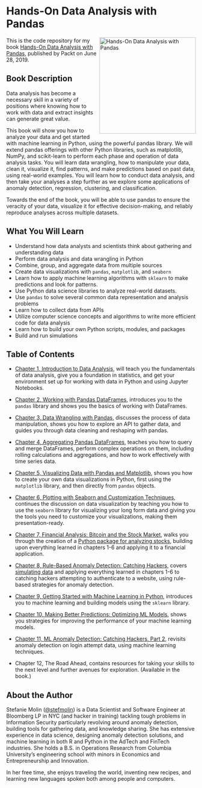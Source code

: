 # Hands-On Data Analysis with Pandas
<a href="https://www.packtpub.com/big-data-and-business-intelligence/hands-data-analysis-pandas">  <img src="https://dz13w8afd47il.cloudfront.net/sites/default/files/imagecache/ppv4_main_book_cover/B12311_MockupCover.png" alt="Hands-On Data Analysis with Pandas" height="256px" align="right"></a>

This is the code repository for my book [Hands-On Data Analysis with Pandas](https://www.packtpub.com/big-data-and-business-intelligence/hands-data-analysis-pandas), published by Packt on June 28, 2019.

## Book Description
Data analysis has become a necessary skill in a variety of positions where knowing how to work with data and extract insights can generate great value.

This book will show you how to analyze your data and get started with machine learning in Python, using the powerful pandas library. We will extend pandas offerings with other Python libraries, such as matplotlib, NumPy, and scikit-learn to perform each phase and operation of data analysis tasks. You will learn data wrangling, how to manipulate your data, clean it, visualize it, find patterns, and make predictions based on past data, using real-world examples. You will learn how to conduct data analysis, and then take your analyses a step further as we explore some applications of anomaly detection, regression, clustering, and classification.

Towards the end of the book, you will be able to use pandas to ensure the veracity of your data, visualize it for effective decision-making, and reliably reproduce analyses across multiple datasets.

## What You Will Learn
- Understand how data analysts and scientists think about gathering and understanding data
- Perform data analysis and data wrangling in Python
- Combine, group, and aggregate data from multiple sources
- Create data visualizations with `pandas`, `matplotlib`, and `seaborn`
- Learn how to apply machine learning algorithms with `sklearn` to make predictions and look for patterns.
- Use Python data science libraries to analyze real-world datasets.
- Use `pandas` to solve several common data representation and analysis problems
- Learn how to collect data from APIs
- Utilize computer science concepts and algorithms to write more efficient code for data analysis
- Learn how to build your own Python scripts, modules, and packages
- Build and run simulations

## Table of Contents
- [Chapter 1, Introduction to Data Analysis](https://github.com/stefmolin/Hands-On-Data-Analysis-with-Pandas/tree/master/ch_01), will teach you the fundamentals of data analysis, give you a foundation in statistics, and get your environment set up for working with data in Python and using Jupyter Notebooks.

- [Chapter 2, Working with Pandas DataFrames](https://github.com/stefmolin/Hands-On-Data-Analysis-with-Pandas/tree/master/ch_02), introduces you to the `pandas` library and shows you the basics of working with DataFrames.

- [Chapter 3, Data Wrangling with Pandas](https://github.com/stefmolin/Hands-On-Data-Analysis-with-Pandas/tree/master/ch_03), discusses the process of data manipulation, shows you how to explore an API to gather data, and guides you through data cleaning and reshaping with pandas.

- [Chapter 4, Aggregating Pandas DataFrames](https://github.com/stefmolin/Hands-On-Data-Analysis-with-Pandas/tree/master/ch_04), teaches you how to query and merge DataFrames, perform complex operations on them, including rolling calculations and aggregations, and how to work effectively with time series data.

- [Chapter 5, Visualizing Data with Pandas and Matplotlib](https://github.com/stefmolin/Hands-On-Data-Analysis-with-Pandas/tree/master/ch_05), shows you how to create your own data visualizations in Python, first using the `matplotlib` library, and then directly from `pandas` objects.

- [Chapter 6, Plotting with Seaborn and Customization Techniques](https://github.com/stefmolin/Hands-On-Data-Analysis-with-Pandas/tree/master/ch_06), continues the discussion on data visualization by teaching you how to use the `seaborn` library for visualizing your long form data and giving you the tools you need to customize your visualizations, making them presentation-ready.

- [Chapter 7, Financial Analysis: Bitcoin and the Stock Market](https://github.com/stefmolin/Hands-On-Data-Analysis-with-Pandas/tree/master/ch_07), walks you through the creation of a [Python package for analyzing stocks](https://github.com/stefmolin/stock-analysis), building upon everything learned in chapters 1-6 and applying it to a financial application.

- [Chapter 8, Rule-Based Anomaly Detection: Catching Hackers](https://github.com/stefmolin/Hands-On-Data-Analysis-with-Pandas/tree/master/ch_08), covers [simulating data](https://github.com/stefmolin/login-attempt-simulator) and applying everything learned in chapters 1-6 to catching hackers attempting to authenticate to a website, using rule-based strategies for anomaly detection.

- [Chapter 9, Getting Started with Machine Learning in Python](https://github.com/stefmolin/Hands-On-Data-Analysis-with-Pandas/tree/master/ch_09), introduces you to machine learning and building models using the `sklearn` library.

- [Chapter 10, Making Better Predictions: Optimizing ML Models](https://github.com/stefmolin/Hands-On-Data-Analysis-with-Pandas/tree/master/ch_10), shows you strategies for improving the performance of your machine learning models.

- [Chapter 11, ML Anomaly Detection: Catching Hackers, Part 2](https://github.com/stefmolin/Hands-On-Data-Analysis-with-Pandas/tree/master/ch_11), revisits anomaly detection on login attempt data, using machine learning techniques.

- Chapter 12, The Road Ahead, contains resources for taking your skills to the next level and further avenues for exploration. (Available in the book.)

## About the Author
Stefanie Molin ([@stefmolin](https://github.com/stefmolin)) is a Data Scientist and Software Engineer at Bloomberg LP in NYC (and hacker in training) tackling tough problems in Information Security particularly revolving around anomaly detection, building tools for gathering data, and knowledge sharing. She has extensive experience in data science, designing anomaly detection solutions, and machine learning in both R and Python in the AdTech and FinTech industries. She holds a B.S. in Operations Research from Columbia University’s engineering school with minors in Economics and Entrepreneurship and Innovation.

In her free time, she enjoys traveling the world, inventing new recipes, and learning new languages spoken both among people and computers.
